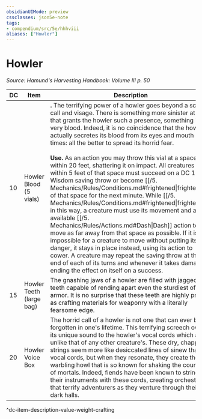 ```yaml
---
obsidianUIMode: preview
cssclasses: json5e-note
tags:
- compendium/src/5e/hhhviii
aliases: ["Howler"]
---
```

# Howler
*Source: Hamund's Harvesting Handbook: Volume III p. 50* 

| DC | Item | Description | Value | Weight | Crafting |
|----|------|-------------|-------|--------|----------|
| 10 | Howler Blood (5 vials) | **.** The terrifying power of a howler goes beyond a scary call and visage. There is something more sinister at work that grants the howler such a presence, something in its very blood. Indeed, it is no coincidence that the howler actually secretes its blood from its eyes and mouth at all times: all the better to spread its horrid fear.<br /><br />**Use.** As an action you may throw this vial at a space within 20 feet, shattering it on impact. All creatures within 5 feet of that space must succeed on a DC 12 Wisdom saving throw or become [[/5. Mechanics/Rules/Conditions.md#frightened\|frightened]] of that space for the next minute. While [[/5. Mechanics/Rules/Conditions.md#frightened\|frightened]] in this way, a creature must use its movement and any available [[/5. Mechanics/Rules/Actions.md#Dash\|Dash]] action to move as far away from that space as possible. If it is impossible for a creature to move without putting itself in danger, it stays in place instead, using its action to cower. A creature may repeat the saving throw at the end of each of its turns and whenever it takes damage, ending the effect on itself on a success. | 10 gp | 1 lb | — |
| 15 | Howler Teeth (large bag) | The gnashing jaws of a howler are filled with jagged teeth capable of rending apart even the sturdiest of plate armor. It is no surprise that these teeth are highly prized as crafting materials for weaponry with a literally fearsome edge. | 115 gp | 10 lb | +1 Melee Piercing Weapon |
| 20 | Howler Voice Box | The horrid call of a howler is not one that can ever be forgotten in one's lifetime. This terrifying screech owes its unique sound to the howler's vocal cords which are unlike that of any other creature's. These dry, chapped strings seem more like desiccated lines of sinew than vocal cords, but when they resonate, they create the warbling howl that is so known for shaking the courage of mortals. Indeed, fiends have been known to string their instruments with these cords, creating orchestras that terrify adventurers as they venture through their dark halls. | 340 gp | 4 lb | [[5. Mechanics/Items/Harp Of Horror.md\|Harp of Horror]] |
^dc-item-description-value-weight-crafting